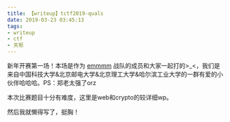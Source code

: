 ```yaml
---
title: 【writeup】tctf2019-quals
date: 2019-03-23 03:45:13
tags:
- writeup
- ctf
- 天枢
---
```


新年开赛第一场！本场是作为 [emmmm](https://ctftime.org/team/55193) 战队的成员和大家一起打的\>\_<，我们是来自中国科技大学&北京邮电大学&北京理工大学&哈尔滨工业大学的一群有爱的小伙伴哈哈哈。PS：郑老太强了orz

本次比赛题目十分有难度，这里是web和crypto的较详细wp。

<!-- more -->

然后我就懒得写了，挺胸！

